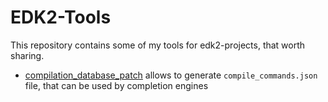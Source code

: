 # EDK2-Tools

This repository contains some of my tools for edk2-projects, that worth sharing.

- [compilation_database_patch](compilation_database_patch/) allows to generate
  `compile_commands.json` file, that can be used by completion engines
